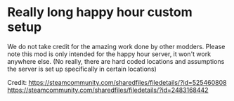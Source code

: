 ﻿# Really long happy hour custom setup

We do not take credit for the amazing work done by other modders.
Please note this mod is only intended for the happy hour server, it won't work anywhere else.
    (No really, there are hard coded locations and assumptions the server is set up specifically in certain locations)

Credit:
https://steamcommunity.com/sharedfiles/filedetails/?id=525460808
https://steamcommunity.com/sharedfiles/filedetails/?id=2483168442